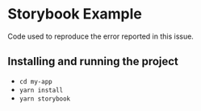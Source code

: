 # Storybook Example

Code used to reproduce the error reported in this issue.

## Installing and running the project

- `cd my-app` 
- `yarn install`
- `yarn storybook`